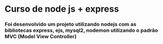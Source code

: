 # Curso de node js + express

### Foi desenvolvido um projeto utilizando nodejs com as bibliotecas express, ejs, mysql2, nodemon utilizando o padrão MVC (Model View Controller)
